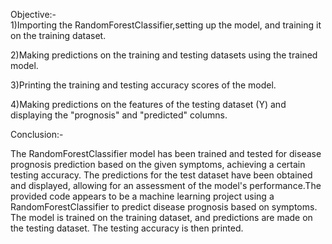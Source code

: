 Objective:-         
1)Importing the RandomForestClassifier,setting up the model, and training it on the training dataset.

2)Making predictions on the training and testing datasets using the trained model.

3)Printing the training and testing accuracy scores of the model.  

4)Making predictions on the features of the testing dataset (Y) and displaying the "prognosis" and "predicted" columns.           


Conclusion:-

The RandomForestClassifier model has been trained and tested for disease prognosis prediction based on the given symptoms, achieving a certain testing accuracy. The predictions for the test dataset have been obtained and displayed, allowing for an assessment of the model's performance.The provided code appears to be a machine learning project using a RandomForestClassifier to predict disease prognosis based on symptoms. The model is trained on the training dataset, and predictions are made on the testing dataset. The testing accuracy is then printed.
